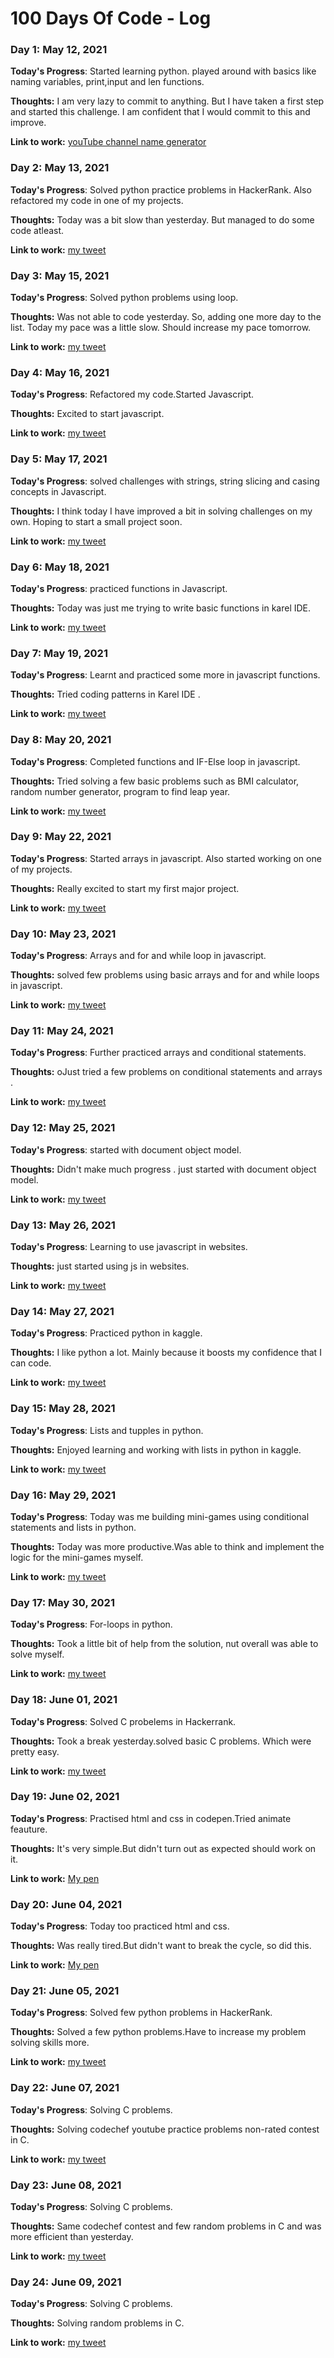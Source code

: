 # 100 Days Of Code - Log

### Day 1: May 12, 2021


**Today's Progress**: Started learning python. played around with basics like naming variables, print,input and len functions.

**Thoughts:** I am very lazy to commit to anything. But I have taken a first step and started this challenge. I am confident that I would commit to this and improve.

**Link to work:** [youTube channel name generator](https://github.com/Akshara604/youTubeChannelNameGenerator)

### Day 2: May 13, 2021


**Today's Progress**: Solved python practice problems in HackerRank. Also refactored my code in one of my projects.

**Thoughts:** Today was a bit slow than yesterday. But managed to do some code atleast.

**Link to work:** [my tweet](https://twitter.com/Ironman08032722/status/1392873186341974020)

### Day 3: May 15, 2021


**Today's Progress**: Solved python problems using loop.

**Thoughts:** Was not able to code yesterday. So, adding one more day to the list. Today my pace was a little slow. Should increase my pace tomorrow.

**Link to work:** [my tweet](https://twitter.com/Ironman08032722/status/1393592149535379456)

### Day 4: May 16, 2021


**Today's Progress**: Refactored my code.Started Javascript.

**Thoughts:** Excited to start javascript.

**Link to work:** [my tweet](https://twitter.com/Ironman08032722/status/1393969165904465921)

### Day 5: May 17, 2021


**Today's Progress**: solved challenges with strings, string slicing and casing concepts in Javascript.

**Thoughts:** I think today I have improved a bit in solving challenges on my own. Hoping to start a small project soon.

**Link to work:** [my tweet](https://twitter.com/Ironman08032722/status/1394296989060243458)

### Day 6: May 18, 2021


**Today's Progress**: practiced functions in Javascript.

**Thoughts:** Today was just me trying to write basic functions in karel IDE.

**Link to work:** [my tweet](https://twitter.com/Ironman08032722/status/1394691894089707522)

### Day 7: May 19, 2021


**Today's Progress**: Learnt and practiced some more in javascript functions.

**Thoughts:** Tried coding patterns in Karel IDE .

**Link to work:** [my tweet](https://twitter.com/Ironman08032722/status/1395039743008669704)

### Day 8: May 20, 2021


**Today's Progress**: Completed functions and IF-Else loop in javascript.

**Thoughts:** Tried solving a few basic problems such as BMI calculator, random number generator, program to find leap year.

**Link to work:** [my tweet](https://twitter.com/Ironman08032722/status/1395394667949170689)

### Day 9: May 22, 2021


**Today's Progress**: Started arrays in javascript. Also started working on one of my projects.

**Thoughts:** Really excited to start my first major project.

**Link to work:** [my tweet](https://twitter.com/Ironman08032722/status/1396119125475266563)

### Day 10: May 23, 2021


**Today's Progress**: Arrays and for and while loop in javascript.

**Thoughts:** solved few problems using basic arrays and for and while loops in javascript.

**Link to work:** [my tweet](https://twitter.com/Ironman08032722/status/1396482743119142913)

### Day 11: May 24, 2021


**Today's Progress**: Further practiced arrays and conditional statements.

**Thoughts:** oJust tried a few problems on conditional statements and arrays .

**Link to work:** [my tweet](https://twitter.com/Ironman08032722/status/1396854582320369667)

### Day 12: May 25, 2021


**Today's Progress**: started with document object model.

**Thoughts:** Didn't make much progress . just started with document object model.

**Link to work:** [my tweet](https://twitter.com/Ironman08032722/status/1397209195536130062)

### Day 13: May 26, 2021


**Today's Progress**: Learning to use javascript in websites.

**Thoughts:** just started using js in websites.

**Link to work:** [my tweet](https://twitter.com/Ironman08032722/status/1397567835258294277)

### Day 14: May 27, 2021


**Today's Progress**: Practiced python in kaggle.

**Thoughts:** I like python a lot. Mainly because it boosts my confidence that I can code.

**Link to work:** [my tweet](https://twitter.com/Ironman08032722/status/1397939040633061379)

### Day 15: May 28, 2021


**Today's Progress**: Lists and tupples in python.

**Thoughts:** Enjoyed learning and working with lists in python in kaggle.

**Link to work:** [my tweet](https://twitter.com/Ironman08032722/status/1398301194603220992)

### Day 16: May 29, 2021


**Today's Progress**: Today was me building mini-games using conditional statements and lists in python.

**Thoughts:** Today was more productive.Was able to think and implement the logic for the mini-games myself.

**Link to work:** [my tweet](https://twitter.com/Ironman08032722/status/1398663588160540677)

### Day 17: May 30, 2021


**Today's Progress**: For-loops in python.

**Thoughts:** Took a little bit of help from the solution, nut overall was able to solve myself.

**Link to work:** [my tweet](https://twitter.com/Ironman08032722/status/1399034084395868166)

### Day 18: June 01, 2021


**Today's Progress**: Solved C probelems in Hackerrank.

**Thoughts:** Took a break yesterday.solved basic C problems. Which were pretty easy.

**Link to work:** [my tweet](https://twitter.com/Ironman08032722/status/1399745969269338112)

### Day 19: June 02, 2021


**Today's Progress**: Practised html and css in codepen.Tried animate feauture.

**Thoughts:** It's very simple.But didn't turn out as expected should work on it.

**Link to work:** [My pen](https://codepen.io/akshara604/pen/GRWQMVp)

### Day 20: June 04, 2021


**Today's Progress**: Today too practiced html and css.

**Thoughts:** Was really tired.But didn't want to break the cycle, so did this.

**Link to work:** [My pen](https://codepen.io/akshara604/pen/oNZqVgm)

### Day 21: June 05, 2021


**Today's Progress**: Solved few python problems in HackerRank.

**Thoughts:** Solved a few python problems.Have to increase my problem solving skills more.

**Link to work:** [my tweet](https://twitter.com/Ironman08032722/status/1401175465180549120)

### Day 22: June 07, 2021


**Today's Progress**: Solving C problems.

**Thoughts:** Solving codechef youtube practice problems non-rated contest in C.

**Link to work:** [my tweet](https://twitter.com/Ironman08032722/status/1401923951333314567)

### Day 23: June 08, 2021


**Today's Progress**: Solving C problems.

**Thoughts:** Same codechef contest and few random problems in C and was more efficient than yesterday.

**Link to work:** [my tweet](https://twitter.com/Ironman08032722/status/1402285690356867077)

### Day 24: June 09, 2021


**Today's Progress**: Solving C problems.

**Thoughts:** Solving random  problems in C.

**Link to work:** [my tweet](https://twitter.com/Ironman08032722/status/1402649768929628163)

